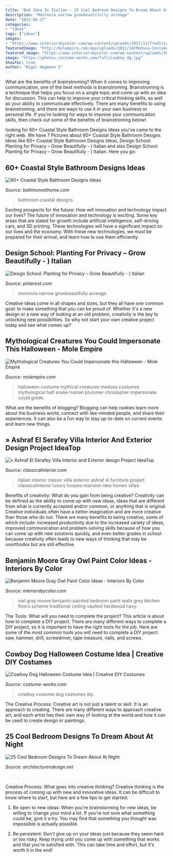 ```yaml
---
title: "Bad Idea In Italian - 25 Cool Bedroom Designs To Dream About At Night"
description: "Monrovia narrow growbeautifully acreage"
date: "2023-04-27"
categories:
- "ideas"
tags: ["ideas"]
images:
- "https://www.interiorsbycolor.com/wp-content/uploads/2017/11/Traditional-bedroom-painted-in-Benjamin-Moore-Gray-Owl-1.jpg"
featuredImage: "http://molempire.com/app/uploads/2011/10/Medusa-Costume.jpg"
featured_image: "https://www.interiorsbycolor.com/wp-content/uploads/2017/11/Traditional-bedroom-painted-in-Benjamin-Moore-Gray-Owl-1.jpg"
image: "https://photos.costume-works.com/full/cowboy_dg.jpg"
ShowToc: true
author: "Nigel Hegmann I"
---
```



What are the benefits of brainstroming?
When it comes to improving communication, one of the best methods is brainstroming. Brainstroming is a technique that helps you focus on a single topic and come up with an idea for discussion. This can help to improve your critical thinking skills, as well as your ability to communicate effectively. There are many benefits to using brainstroming, and there are ways to use it in your own business or personal life. If you're looking for ways to improve your communication skills, then check out some of the benefits of brainstroming below!

	

		
looking for 60+ Coastal Style Bathroom Designs Ideas you've came to the right web. We have 7 Pictures about 60+ Coastal Style Bathroom Designs Ideas like 60+ Coastal Style Bathroom Designs Ideas, Design School: Planting for Privacy – Grow Beautifully - ) Italian and also Design School: Planting for Privacy – Grow Beautifully - ) Italian. Here you go:
		
    
## 60+ Coastal Style Bathroom Designs Ideas

<img loading=lazy src="https://www.baltimoreathome.com/wp-content/uploads/2018/04/Coastal-Style-Bathroom-Designs-Ideas-53.jpg" onerror="this.onerror=null;this.src='https://tse1.mm.bing.net/th?id=OIP.g5eRUUottzgqnldnuw2T7gHaLA&amp;pid=15.1';" alt="60+ Coastal Style Bathroom Designs Ideas">

_Source: baltimoreathome.com_

>bathroom coastal designs. 

	

Exciting prospects for the future: How will innovation and technology impact our lives?
The future of innovation and technology is exciting. Some key areas that are slated for growth include artificial intelligence, self-driving cars, and 3D printing. These technologies will have a significant impact on our lives and the economy. With these new technologies, we must be prepared for their arrival, and learn how to use them efficiently.

    
## Design School: Planting For Privacy – Grow Beautifully - ) Italian

<img loading=lazy src="https://i.pinimg.com/736x/3f/de/13/3fde13adb0d67124fa35c8f8297f7cd1.jpg" onerror="this.onerror=null;this.src='https://tse3.mm.bing.net/th?id=OIP.Yfwc1MiQCJZJovKpNwY78wHaHa&amp;pid=15.1';" alt="Design School: Planting for Privacy – Grow Beautifully - ) Italian">

_Source: pinterest.com_

>monrovia narrow growbeautifully acreage. 

	

Creative ideas come in all shapes and sizes, but they all have one common goal: to make something that you can be proud of. Whether it's a new design or a new way of looking at an old problem, creativity is the key to unlocking new possibilities. So why not start your own creative project today and see what comes up?

    
## Mythological Creatures You Could Impersonate This Halloween - Mole Empire

<img loading=lazy src="http://molempire.com/app/uploads/2011/10/Medusa-Costume.jpg" onerror="this.onerror=null;this.src='https://tse1.mm.bing.net/th?id=OIP.hvHVsGvxjLciW6oP9z-LfQHaJ4&amp;pid=15.1';" alt="Mythological Creatures You Could Impersonate this Halloween - Mole Empire">

_Source: molempire.com_

>halloween costume mythical creatures medusa costumes mythological half snake human plummer christopher impersonate could greek. 

	

What are the benefits of blogging?
Blogging can help rookies learn more about the business world, connect with like-minded people, and share their experiences. It can also be a fun way to stay up-to-date on current events and learn new things.

    
## » Ashraf El Serafey Villa Interior And Exterior Design Project IdeaTop

<img loading=lazy src="http://www.classicalinterior.com/wp-content/uploads/2012/06/ashraf-el-serafy-07.jpg" onerror="this.onerror=null;this.src='https://tse3.mm.bing.net/th?id=OIP.ticSAAtFui1EbtRxsIz8XgHaFj&amp;pid=15.1';" alt="» Ashraf El Serafey Villa Interior and Exterior design Project IdeaTop">

_Source: classicalinterior.com_

>italian interior classic villa exterior ashraf el furniture project classicalinterior luxury houses mansion idea homes villas. 

	

Benefits of creativity: What do you gain from being creative?
Creativity can be defined as the ability to come up with new ideas, ideas that are different from what is currently accepted and/or common, or anything that is original. Creative individuals often have a better imagination and are more creative than those who do not. There are many benefits to being creative, some of which include: increased productivity due to the increased variety of ideas, improved communication and problem-solving skills because of how you can come up with new solutions quickly, and even better grades in school because creativity often leads to new ways of thinking that may be unorthodox but are still effective.

    
## Benjamin Moore Gray Owl Paint Color Ideas - Interiors By Color

<img loading=lazy src="https://www.interiorsbycolor.com/wp-content/uploads/2017/11/Traditional-bedroom-painted-in-Benjamin-Moore-Gray-Owl-1.jpg" onerror="this.onerror=null;this.src='https://tse3.mm.bing.net/th?id=OIP.COxTMWAsmGBbJq3HENI8zgHaJ4&amp;pid=15.1';" alt="Benjamin Moore Gray Owl Paint Color Ideas - Interiors By Color">

_Source: interiorsbycolor.com_

>owl gray moore benjamin painted bedroom paint walls grey kitchen floors scheme traditional ceiling vaulted hardwood navy. 

	

The Tools: What will you need to complete the project?
This article is about how to complete a DIY project. There are many different ways to complete a DIY project, so it is important to have the right tools for the job. Here are some of the most common tools you will need to complete a DIY project: saw, hammer, drill, screwdriver, tape measure, nails, and screws.

    
## Cowboy Dog Halloween Costume Idea | Creative DIY Costumes

<img loading=lazy src="https://photos.costume-works.com/full/cowboy_dg.jpg" onerror="this.onerror=null;this.src='https://tse2.mm.bing.net/th?id=OIP.e2lC31XRwoi187vwmEpOJAHaL5&amp;pid=15.1';" alt="Cowboy Dog Halloween Costume Idea | Creative DIY Costumes">

_Source: costume-works.com_

>cowboy costume dog costumes diy. 

	

The Creative Process:
Creative art is not just a talent or skill. It is an approach to creating. There are many different ways to approach creative art, and each artist has their own way of looking at the world and how it can be used to create design or paintings.

    
## 25 Cool Bedroom Designs To Dream About At Night

<img loading=lazy src="https://cdn.architecturendesign.net/wp-content/uploads/2014/09/2-bubble-bedroom1.jpg" onerror="this.onerror=null;this.src='https://tse3.mm.bing.net/th?id=OIP.ni37K5TP5kkZsOG2peTfcQHaFi&amp;pid=15.1';" alt="25 Cool Bedroom Designs To Dream About At Night">

_Source: architecturendesign.net_

>. 

	

Creative Process: What goes into creative thinking?
Creative thinking is the process of coming up with new and innovative ideas. It can be difficult to know where to start, but here are a few tips to get started: 
1. Be open to new ideas: When you're brainstorming for new ideas, be willing to change your mind a lot. If you're not sure what something could be, give it a try. You may find that something you thought was impossible is actually possible. 

2. Be persistent: Don't give up on your ideas just because they seem hard or too risky. Keep trying until you come up with something that works and that you're satisfied with. This can take time and effort, but it's worth it in the end! 


